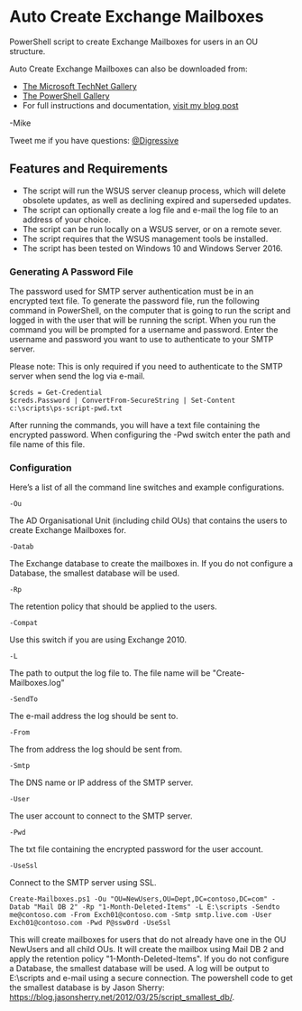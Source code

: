 # Auto Create Exchange Mailboxes
PowerShell script to create Exchange Mailboxes for users in an OU structure.

Auto Create Exchange Mailboxes can also be downloaded from:

* [The Microsoft TechNet Gallery](https://gallery.technet.microsoft.com/scriptcenter/Create-Exchange-Mailboxes-3b54f12c?redir=0)
* [The PowerShell Gallery](https://www.powershellgallery.com/packages/Create-Mailboxes)
* For full instructions and documentation, [visit my blog post](https://gal.vin/2017/06/07/powershell-create-mailboxes)

-Mike

Tweet me if you have questions: [@Digressive](https://twitter.com/digressive)

## Features and Requirements

* The script will run the WSUS server cleanup process, which will delete obsolete updates, as well as declining expired and superseded updates.
* The script can optionally create a log file and e-mail the log file to an address of your choice.
* The script can be run locally on a WSUS server, or on a remote sever.
* The script requires that the WSUS management tools be installed.
* The script has been tested on Windows 10 and Windows Server 2016.

### Generating A Password File

The password used for SMTP server authentication must be in an encrypted text file. To generate the password file, run the following command in PowerShell, on the computer that is going to run the script and logged in with the user that will be running the script. When you run the command you will be prompted for a username and password. Enter the username and password you want to use to authenticate to your SMTP server.

Please note: This is only required if you need to authenticate to the SMTP server when send the log via e-mail.

```
$creds = Get-Credential
$creds.Password | ConvertFrom-SecureString | Set-Content c:\scripts\ps-script-pwd.txt
```

After running the commands, you will have a text file containing the encrypted password. When configuring the -Pwd switch enter the path and file name of this file.

### Configuration

Here’s a list of all the command line switches and example configurations.
```
-Ou
```
The AD Organisational Unit (including child OUs) that contains the users to create Exchange Mailboxes for.
```
-Datab
```
The Exchange database to create the mailboxes in. If you do not configure a Database, the smallest database will be used.
```
-Rp
```
The retention policy that should be applied to the users.
``` 
-Compat
```
Use this switch if you are using Exchange 2010.
```
-L
```
The path to output the log file to. The file name will be "Create-Mailboxes.log"
```
-SendTo
```
The e-mail address the log should be sent to.
```
-From
```
The from address the log should be sent from.
```
-Smtp
```
The DNS name or IP address of the SMTP server.
```
-User
```
The user account to connect to the SMTP server.
```
-Pwd
```
The txt file containing the encrypted password for the user account.
```
-UseSsl
```
Connect to the SMTP server using SSL.

```
Create-Mailboxes.ps1 -Ou "OU=NewUsers,OU=Dept,DC=contoso,DC=com" -Datab "Mail DB 2" -Rp "1-Month-Deleted-Items" -L E:\scripts -Sendto me@contoso.com -From Exch01@contoso.com -Smtp smtp.live.com -User Exch01@contoso.com -Pwd P@ssw0rd -UseSsl
```

This will create mailboxes for users that do not already have one in the OU NewUsers and all child OUs. It will create the mailbox using Mail DB 2 and apply the retention policy "1-Month-Deleted-Items". If you do not configure a Database, the smallest database will be used. A log will be output to E:\scripts and e-mail using a secure connection. The powershell code to get the smallest database is by Jason Sherry: https://blog.jasonsherry.net/2012/03/25/script_smallest_db/.
